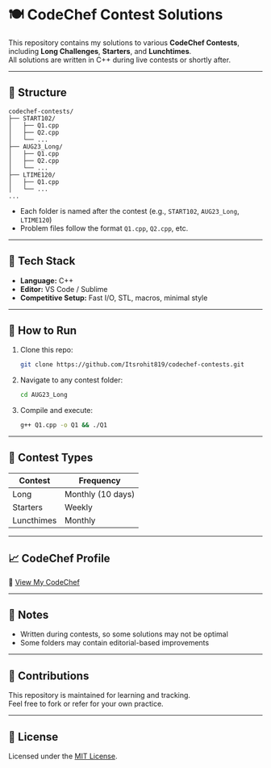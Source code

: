 # 🍽️ CodeChef Contest Solutions

This repository contains my solutions to various **CodeChef Contests**, including **Long Challenges**, **Starters**, and **Lunchtimes**.  
All solutions are written in C++ during live contests or shortly after.

---

## 📁 Structure

```
codechef-contests/
├── START102/
│   ├── Q1.cpp
│   ├── Q2.cpp
│   └── ...
├── AUG23_Long/
│   ├── Q1.cpp
│   ├── Q2.cpp
│   └── ...
├── LTIME120/
│   ├── Q1.cpp
│   └── ...
...
```

- Each folder is named after the contest (e.g., `START102`, `AUG23_Long`, `LTIME120`)
- Problem files follow the format `Q1.cpp`, `Q2.cpp`, etc.

---

## 🧰 Tech Stack

- **Language:** C++
- **Editor:** VS Code / Sublime
- **Competitive Setup:** Fast I/O, STL, macros, minimal style

---

## 🚀 How to Run

1. Clone this repo:
   ```bash
   git clone https://github.com/Itsrohit819/codechef-contests.git
   ```
2. Navigate to any contest folder:
   ```bash
   cd AUG23_Long
   ```
3. Compile and execute:
   ```bash
   g++ Q1.cpp -o Q1 && ./Q1
   ```

---

## 📅 Contest Types

| Contest     | Frequency        |
|-------------|------------------|
| Long        | Monthly (10 days)|
| Starters    | Weekly           |
| Luncthimes  | Monthly          |

---

## 📈 CodeChef Profile

🔗 [View My CodeChef](https://www.codechef.com/users/defender087)

---

## 📌 Notes

- Written during contests, so some solutions may not be optimal
- Some folders may contain editorial-based improvements

---

## 🤝 Contributions

This repository is maintained for learning and tracking.  
Feel free to fork or refer for your own practice.

---

## 📜 License

Licensed under the [MIT License](LICENSE).
